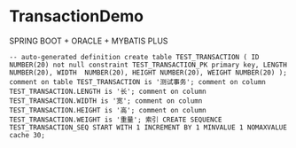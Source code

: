 # TransactionDemo
SPRING BOOT + ORACLE + MYBATIS PLUS 


`-- auto-generated definition
create table TEST_TRANSACTION
(
ID     NUMBER(20) not null
constraint TEST_TRANSACTION_PK
primary key,
LENGTH NUMBER(20),
WIDTH  NUMBER(20),
HEIGHT NUMBER(20),
WEIGHT NUMBER(20)
);
comment on table TEST_TRANSACTION is '测试事务';
comment on column TEST_TRANSACTION.LENGTH is '长';
comment on column TEST_TRANSACTION.WIDTH is '宽';
comment on column TEST_TRANSACTION.HEIGHT is '高';
comment on column TEST_TRANSACTION.WEIGHT is '重量';
索引
CREATE SEQUENCE TEST_TRANSACTION_SEQ
START WITH 1
INCREMENT BY 1
MINVALUE 1 NOMAXVALUE
cache 30;
`